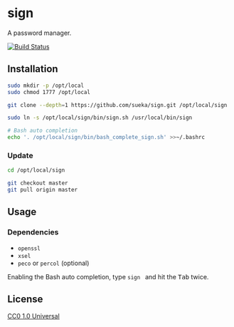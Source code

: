 # sign

A password manager.

[![Build Status](https://travis-ci.org/sueka/sign.svg?branch=master)](https://travis-ci.org/sueka/sign)

## Installation

``` sh
sudo mkdir -p /opt/local
sudo chmod 1777 /opt/local

git clone --depth=1 https://github.com/sueka/sign.git /opt/local/sign

sudo ln -s /opt/local/sign/bin/sign.sh /usr/local/bin/sign

# Bash auto completion
echo '. /opt/local/sign/bin/bash_complete_sign.sh' >>~/.bashrc
```

### Update

``` sh
cd /opt/local/sign

git checkout master
git pull origin master
```

## Usage

### Dependencies

- `openssl`
- `xsel`
- `peco` or `percol` (optional)

Enabling the Bash auto completion, type `sign ` and hit the <kbd>Tab</kbd> twice.

## License

[CC0 1.0 Universal](./LICENSE.txt)
